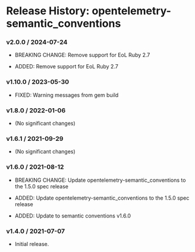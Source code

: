# Release History: opentelemetry-semantic_conventions

### v2.0.0 / 2024-07-24

* BREAKING CHANGE: Remove support for EoL Ruby 2.7

* ADDED: Remove support for EoL Ruby 2.7

### v1.10.0 / 2023-05-30

* FIXED: Warning messages from gem build 

### v1.8.0 / 2022-01-06

* (No significant changes)

### v1.6.1 / 2021-09-29

* (No significant changes)

### v1.6.0 / 2021-08-12

* BREAKING CHANGE: Update opentelemetry-semantic_conventions to the 1.5.0 spec release 

* ADDED: Update opentelemetry-semantic_conventions to the 1.5.0 spec release 
* ADDED: Update to semantic conventions v1.6.0 

### v1.4.0 / 2021-07-07

* Initial release.
